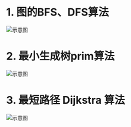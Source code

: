 # 1. 图的BFS、DFS算法

![示意图](http://upload-images.jianshu.io/upload_images/944365-78a7c5106b8db1a7.png?imageMogr2/auto-orient/strip%7CimageView2/2/w/1240)

# 2. 最小生成树prim算法

![示意图](http://upload-images.jianshu.io/upload_images/944365-832d1bba1aa95765.jpg?imageMogr2/auto-orient/strip%7CimageView2/2/w/1240)

# 3. 最短路径 Dijkstra 算法

![示意图](http://upload-images.jianshu.io/upload_images/944365-55d69f94f6369f33.png?imageMogr2/auto-orient/strip%7CimageView2/2/w/1240)